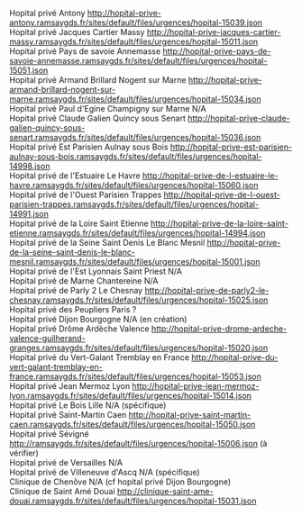 Hopital privé Antony http://hopital-prive-antony.ramsaygds.fr/sites/default/files/urgences/hopital-15039.json  
Hopital privé Jacques Cartier Massy http://hopital-prive-jacques-cartier-massy.ramsaygds.fr/sites/default/files/urgences/hopital-15011.json  
Hopital privé Pays de savoie Annemasse http://hopital-prive-pays-de-savoie-annemasse.ramsaygds.fr/sites/default/files/urgences/hopital-15051.json  
Hopital privé Armand Brillard Nogent sur Marne http://hopital-prive-armand-brillard-nogent-sur-marne.ramsaygds.fr/sites/default/files/urgences/hopital-15034.json  
Hopital privé Paul d'Egine Champigny sur Marne N/A  
Hopital privé Claude Galien Quincy sous Senart http://hopital-prive-claude-galien-quincy-sous-senart.ramsaygds.fr/sites/default/files/urgences/hopital-15036.json  
Hopital privé Est Parisien Aulnay sous Bois http://hopital-prive-est-parisien-aulnay-sous-bois.ramsaygds.fr/sites/default/files/urgences/hopital-14998.json  
Hopital privé de l'Estuaire Le Havre http://hopital-prive-de-l-estuaire-le-havre.ramsaygds.fr/sites/default/files/urgences/hopital-15060.json  
Hopital privé de l'Ouest Parisien Trappes http://hopital-prive-de-l-ouest-parisien-trappes.ramsaygds.fr/sites/default/files/urgences/hopital-14991.json  
Hopital privé de la Loire Saint Etienne http://hopital-prive-de-la-loire-saint-etienne.ramsaygds.fr/sites/default/files/urgences/hopital-14994.json  
Hopital privé de la Seine Saint Denis Le Blanc Mesnil http://hopital-prive-de-la-seine-saint-denis-le-blanc-mesnil.ramsaygds.fr/sites/default/files/urgences/hopital-15001.json  
Hopital privé de l'Est Lyonnais Saint Priest N/A  
Hopital privé de Marne Chantereine N/A  
Hopital privé de Parly 2 Le Chesnay http://hopital-prive-de-parly2-le-chesnay.ramsaygds.fr/sites/default/files/urgences/hopital-15025.json  
Hopital privé des Peupliers Paris ?  
Hopital privé Dijon Bourgogne N/A (en création)  
Hopital privé Drôme Ardèche Valence http://hopital-prive-drome-ardeche-valence-guilherand-granges.ramsaygds.fr/sites/default/files/urgences/hopital-15020.json  
Hopital privé du Vert-Galant Tremblay en France http://hopital-prive-du-vert-galant-tremblay-en-france.ramsaygds.fr/sites/default/files/urgences/hopital-15053.json  
Hopital privé Jean Mermoz Lyon http://hopital-prive-jean-mermoz-lyon.ramsaygds.fr/sites/default/files/urgences/hopital-15014.json  
Hopital privé Le Bois Lille N/A (spécifique)  
Hopital privé Saint-Martin Caen http://hopital-prive-saint-martin-caen.ramsaygds.fr/sites/default/files/urgences/hopital-15050.json  
Hopital privé Sévigné http://ramsaygds.fr/sites/default/files/urgences/hopital-15006.json (à vérifier)  
Hopital privé de Versailles N/A  
Hopital privé de Villeneuve d'Ascq N/A (spécifique)  
Clinique de Chenôve N/A (cf hopital privé Dijon Bourgogne)  
Clinique de Saint Amé Douai http://clinique-saint-ame-douai.ramsaygds.fr/sites/default/files/urgences/hopital-15031.json  
